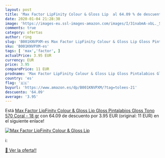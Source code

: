 ```yaml
---
layout: post
title: 'Max Factor LipFinity Colour & Gloss Lip  al 64.09 % de descuento'
date: 2020-01-04 21:28:30
image: 'https://images-eu.ssl-images-amazon.com/images/I/31nabmA-xbL._SL200_.jpg'
comments: true
category: ofertas
author: ring
slug: 'B001KNVPXM-es Max Factor LipFinity Colour & Gloss Lip Gloss Pintalabios...'
sku: 'B001KNVPXM-es'
tags: [ 'max','factor', ]
actualPrice: 3.95 EUR
currency: EUR
price: 3.95
comparePrice: 11 EUR
prodname: 'Max Factor LipFinity Colour & Gloss Lip Gloss Pintalabios Gloss Tono 570 Coral - 18 gr'
country: 'es'
flag: '🇪🇸'
buyurl: 'https://www.amazon.es/dp/B001KNVPXM/?tag=tolees-21'
descuento: '64.09'
average: '3.95'
---
```


Está [Max Factor LipFinity Colour & Gloss Lip Gloss Pintalabios Gloss Tono 570 Coral - 18 gr](https://www.amazon.es/dp/B001KNVPXM/?tag=tolees-21) con 64.09 de descuento por 3.95 EUR (original: 11 EUR) en el siguiente enlace!

[![Max Factor LipFinity Colour & Gloss Lip ](https://images-eu.ssl-images-amazon.com/images/I/31nabmA-xbL._SL200_.jpg)](https://www.amazon.es/dp/B001KNVPXM/?tag=tolees-21)

ℹ️:


[🛒 Ver la oferta!!](https://www.amazon.es/dp/B001KNVPXM/?tag=tolees-21)

